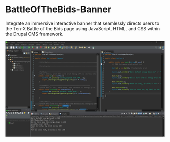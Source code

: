 # BattleOfTheBids-Banner
Integrate an immersive interactive banner that seamlessly directs users to the Ten-X Battle of the Bids page using JavaScript, HTML, and CSS within the Drupal CMS framework.

![alt text](https://github.com/michaellay2022/ZooKeeper2/blob/main/zookeeper2.JPG?raw=true)
